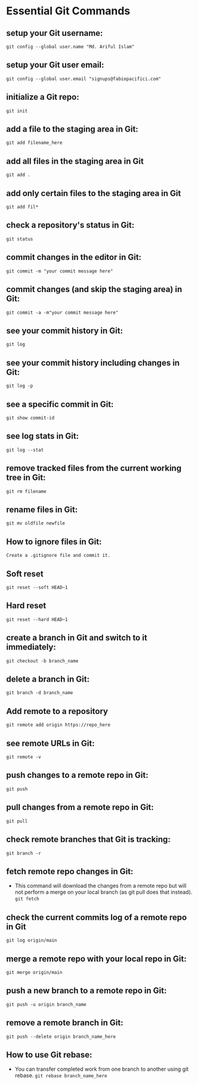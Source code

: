 # Essential Git Commands

## setup your Git username:
`git config --global user.name "Md. Ariful Islam"`
## setup your Git user email:
`git config --global user.email "signups@fabiopacifici.com"`
## initialize a Git repo:
`git init`
## add a file to the staging area in Git:
`git add filename_here`
## add all files in the staging area in Git
`git add .`
## add only certain files to the staging area in Git
`git add fil*`
## check a repository's status in Git:
`git status`
## commit changes in the editor in Git:
`git commit -m "your commit message here"`
## commit changes (and skip the staging area) in Git:
`git commit -a -m"your commit message here"`
## see your commit history in Git:
`git log`
## see your commit history including changes in Git:
`git log -p`
## see a specific commit in Git:
`git show commit-id`
## see log stats in Git:
`git log --stat`
## remove tracked files from the current working tree in Git:
`git rm filename`
## rename files in Git:
`git mv oldfile newfile`
## How to ignore files in Git:
`Create a .gitignore file and commit it.`
## Soft reset
`git reset --soft HEAD~1`
## Hard reset
`git reset --hard HEAD~1`
## create a branch in Git and switch to it immediately:
`git checkout -b branch_name`
## delete a branch in Git:
`git branch -d branch_name`
## Add remote to a repository
`git remote add origin https://repo_here`
## see remote URLs in Git:
`git remote -v`
## push changes to a remote repo in Git:
`git push`
## pull changes from a remote repo in Git:
`git pull`
## check remote branches that Git is tracking:
`git branch -r`

## fetch remote repo changes in Git:
- This command will download the changes from a remote repo but will not perform a merge on your local branch (as git pull does that instead).
`git fetch`
## check the current commits log of a remote repo in Git
`git log origin/main`
## merge a remote repo with your local repo in Git:
`git merge origin/main`
## push a new branch to a remote repo in Git:
`git push -u origin branch_name`
## remove a remote branch in Git:
`git push --delete origin branch_name_here`
## How to use Git rebase:
- You can transfer completed work from one branch to another using git rebase.
`git rebase branch_name_here`